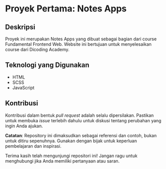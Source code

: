 # Proyek Pertama: Notes Apps

## Deskripsi
Proyek ini merupakan Notes Apps yang dibuat sebagai bagian dari course Fundamental Frontend Web. Website ini bertujuan untuk menyelesaikan course dari Dicoding Academy.

## Teknologi yang Digunakan
- HTML
- SCSS
- JavaScript

## Kontribusi
Kontribusi dalam bentuk _pull request_ adalah selalu dipersilakan. Pastikan untuk membuka _issue_ terlebih dahulu untuk diskusi tentang perubahan yang ingin Anda ajukan.

**Catatan**: Repository ini dimaksudkan sebagai referensi dan contoh, bukan untuk ditiru sepenuhnya. Gunakan dengan bijak untuk keperluan pembelajaran dan inspirasi.

Terima kasih telah mengunjungi repositori ini! Jangan ragu untuk menghubungi jika Anda memiliki pertanyaan atau saran.

